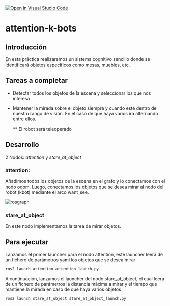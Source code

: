 [![Open in Visual Studio Code](https://classroom.github.com/assets/open-in-vscode-c66648af7eb3fe8bc4f294546bfd86ef473780cde1dea487d3c4ff354943c9ae.svg)](https://classroom.github.com/online_ide?assignment_repo_id=7776068&assignment_repo_type=AssignmentRepo)
# attention-k-bots

## Introducción

En esta práctica realizaremos un sistema cognitivo sencillo donde se identificará objetos específicos como mesas, muebles, etc.

## Tareas a completar
  - Detectar todos los objetos de la escena y seleccionar los que nos interesa
  - Mantener la mirada sobre el objeto siempre y cuando esté dentro de nuestro rango de visión. En el caso de que haya varios irá alternando entre ellos. 
  
    ** El robot será teleoperado

## Desarrollo


2 Nodos: *attention* y *stare_at_object*

### attention: 
Añadimos todos los objetos de la escena en el grafo y lo conectamos con el nodo odom. Luego, conectamos los objetos que se desea mirar al nodo del robot (kbot) mediante el arco want_see.

![rosgraph](https://user-images.githubusercontent.com/78978037/167293557-3e53c63a-cd8e-4213-a16d-032a627cc185.png)

### stare_at_object
En este nodo implementamos la tarea de mirar objetos.



## Para ejecutar
Lanzamos el primer launcher para el nodo attention, este launcher leerá de un fichero de parámetros yaml los objetos que se desea mirar 
```
ros2 launch attention attention_launch.py
```

A continuación, lanzamos el launcher del nodo stare_at_object, el cual leerá de un fichero de parámetros la distancia máxima a mirar y el tiempo que mantiene la mirada en caso de que haya varios objetos
```
ros2 launch stare_at_object stare_at_object_launch.py
```









